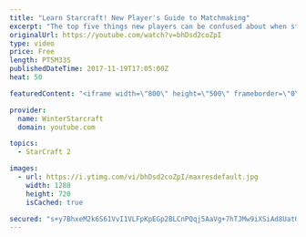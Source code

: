 ```yaml
---
title: "Learn Starcraft! New Player's Guide to Matchmaking"
excerpt: "The top five things new players can be confused about when starting off playing Starcraft 2!"
originalUrl: https://youtube.com/watch?v=bhDsd2coZpI
type: video
price: Free
length: PT5M33S
publishedDateTime: 2017-11-19T17:05:00Z
heat: 50

featuredContent: "<iframe width=\"800\" height=\"500\" frameborder=\"0\" src=\"https://www.youtube.com/embed/bhDsd2coZpI\" allow=\"accelerometer; autoplay; encrypted-media; gyroscope; picture-in-picture\" allowfullscreen></iframe>"

provider:
  name: WinterStarcraft
  domain: youtube.com

topics:
  - StarCraft 2

images:
  - url: https://i.ytimg.com/vi/bhDsd2coZpI/maxresdefault.jpg
    width: 1280
    height: 720
    isCached: true

secured: "s+y7BhxeM2k6S61VvI1VLFpKpEGp2BLCnPQqj5AaVg+7hTJMw9iXSiAd8UatGEIfEgRFAx3E+ctHHEQNAbW91heq6tOD0gUUshF+ey+Hl086UKgRlhaZhV1dc9H8Vqf/nCzr7NMJpkvBnQfTWyLbgLMQ2q9BM1mGUUah3+ySofXAhX9CAnIGBfgBoLovjnxLVBXpeZUDNbGkZttH7pUi/SuSFCCjRRXoFgXcQuPzA/o9c+Cha/fk60SOa74qmDgvKNwIB83FcW8+aFMmq47lffsEkYaGKXMdp8ltQAikxcA4uubbRA9lFlbzRniMDcwmVzQ3wgamdhfpE5bsexhr51EYHyH+CNIdqReDtJS1M3fo/4L/DnP7c/ZGk9TdYrJYrKdlAdrSMXRJ5Jlxt5trMKeHAciBeZgpMzb+WiW+tUM=;XTZXkZxmy7hIzrAR0pmR8w=="
---
```


